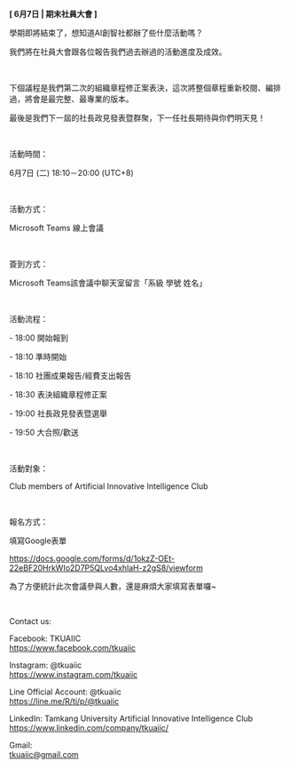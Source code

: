 **[ 6月7日 | 期末社員大會 ]**

學期即將結束了，想知道AI創智社都辦了些什麼活動嗎？

我們將在社員大會跟各位報告我們過去辦過的活動進度及成效。

&nbsp;

下個議程是我們第二次的組織章程修正案表決，這次將整個章程重新校閱、編排過，將會是最完整、最專業的版本。

最後是我們下一屆的社長政見發表暨群聚，下一任社長期待與你們明天見！

&nbsp;

活動時間：

6月7日 (二) 18:10－20:00 (UTC+8)

&nbsp;

活動方式：

Microsoft Teams 線上會議

&nbsp;

簽到方式：

Microsoft Teams該會議中聊天室留言「系級 學號 姓名」

&nbsp;

活動流程：

\- 18:00 開始報到

\- 18:10 準時開始

\- 18:10 社團成果報告/經費支出報告

\- 18:30 表決組織章程修正案

\- 19:00 社長政見發表暨選舉

\- 19:50 大合照/歡送

&nbsp;

活動對象：

Club members of Artificial Innovative Intelligence Club

&nbsp;

報名方式：

填寫Google表單

https://docs.google.com/forms/d/1okzZ-OEt-22eBF20HrkWIo2D7P5QLvo4xhlaH-z2gS8/viewform

為了方便統計此次會議參與人數，還是麻煩大家填寫表單囉~

&nbsp;

Contact us:

Facebook: TKUAIIC <br />https://www.facebook.com/tkuaiic

Instagram: @tkuaiic <br />https://www.instagram.com/tkuaiic

Line Official Account: @tkuaiic <br />https://line.me/R/ti/p/@tkuaiic

LinkedIn: Tamkang University Artificial Innovative Intelligence Club <br />https://www.linkedin.com/company/tkuaiic/

Gmail: <br />tkuaiic@gmail.com
